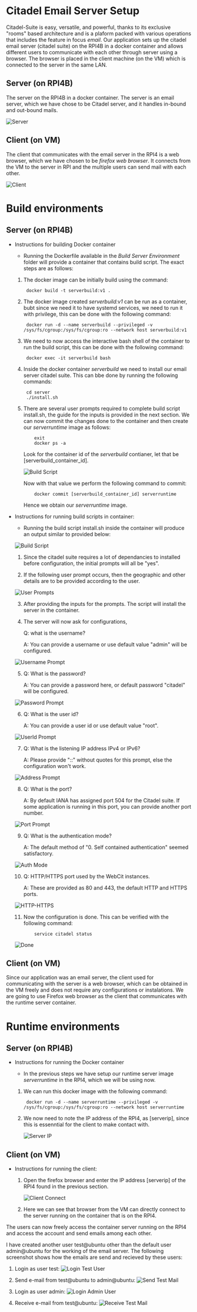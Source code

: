 # Citadel Email Server Setup
Citadel-Suite is easy, versatile, and powerful, thanks to its exclusive "rooms" based architecture and is a plaform packed with various operations that includes the feature in focus _email_. Our application sets up the citadel email server (citadel suite) on the RPI4B in a docker container and allows different users to communicate with each other through server using a browser. The browser is placed in the client machine (on the VM) which is connected to the server in the same LAN.

## Server (on RPI4B)
The server on the RPI4B in a docker container. The server is an email server, which we have chose to be Citadel server, and it handles in-bound and out-bound mails.

![Server](./images/RPI4B.jpeg)

## Client (on VM)
The client that communicates with the email server in the RPI4 is a web browser, which we have chosen to be _firefox web browser_. It connects from the VM to the server in RPI and the multiple users can send mail with each other.

![Client](./images/emailClient.jpeg)

# Build environments
## Server (on RPI4B)
* Instructions for building Docker container
    * Running the Dockerfile available in the _Build Server Environment_ folder will provide a container that contains build script. The exact steps are as follows:
    1. The docker image can be initially build using the command:
    
            docker build -t serverbuild:v1 .
    2. The docker image created _serverbuild:v1_ can be run as a container, bubt since we need it to have systemd services, we need to run it with privilege, this can be done with the following command:

            docker run -d --name serverbuild --privileged -v /sys/fs/cgroup:/sys/fs/cgroup:ro --network host serverbuild:v1

    3. We need to now access the interactive bash shell of the container to run the build script, this can be done with the following command:

            docker exec -it serverbuild bash
    4. Inside the docker container _serverbuild_  we need to install our email server citadel suite. This can bbe done by running the following commands:

            cd server
            ./install.sh

     5. There are several user prompts required to complete build script install.sh, the guide for the inputs is provided in the next section. We can now commit the changes done to the container and then create our _serverruntime_ image as follows:

                exit
                docker ps -a
        Look for the container id of the _serverbuild_ contianer, let that be [serverbuild_container_id]. 
        
        ![Build Script](./images/dockercommit.png)
        
        Now with that value we perform the following command to commit:
        
                docker commit [serverbuild_container_id] serverruntime

        Hence we obtain our _serverruntime_ image.

        

* Instructions for running build scripts in container:
    * Running the build script install.sh inside the container will produce an output similar to provided below:

    ![Build Script](./images/buildScript.png)

    1. Since the citadel suite requires a lot of dependancies to installed before configuration, the initial prompts will all be "yes".

    2. If the following user prompt occurs, then the geographic and other details are to be provided according to the user.

    ![User Prompts](./images/userPrompts.png)
    
    3. After providing the inputs for the prompts. The script will install the server in the container.
    
    4. The server will now ask for configurations, 
        
        Q: what is the username? 
        
        A: You can provide a username or use default value "admin" will be configured.

    ![Username Prompt](./images/1username.png)

    5. 
        Q: What is the password? 
        
        A: You can provide a password here, or default password "citadel" will be configured.

    ![Password Prompt](./images/2password.png)

    6. 
        Q: What is the user id? 
        
        A: You can provide a user id or use default value "root".

    ![UserId Prompt](./images/3userid.png)

    7. 
        Q: What is the listening IP address IPv4 or IPv6? 
        
        A: Please provide "::" without quotes for this prompt, else the configuration won't work.

    ![Address Prompt](./images/4address.png)

    8. 
        Q: What is the port? 
        
        A: By default IANA has assigned port 504 for the Citadel suite. If some application is running in this port, you can provide another port number.

    ![Port Prompt](./images/5port.png)

     9. 
        Q: What is the authentication mode? 
        
        A: The default method of "0. Self contained authentication" seemed satisfactory.

    ![Auth Mode](./images/7authenticationmode.png)

    10. 
        Q: HTTP/HTTPS port used by the WebCit instances. 

        A: These are provided as 80 and 443, the default HTTP and HTTPS ports.

    ![HTTP-HTTPS](./images/8http-https.png)

    11. Now the configuration is done. This can be verified with the following command:


                service citadel status

    ![Done](./images/6done.png)

## Client (on VM)

Since our application was an email server, the client used for communicating with the server is a web browser, which can be obtained in the VM freely and does not require any configurations or instalations. We are going to use Firefox web browser as the client that communicates with the runtime server container.

# Runtime environments

## Server (on RPI4B)
* Instructions for running the Docker container
    * In the previous steps we have setup our runtime server image _serverruntime_ in the RPI4, which we will be using now.

    1. We can run this docker image with the following command:

            docker run -d --name serverruntime --privileged -v /sys/fs/cgroup:/sys/fs/cgroup:ro --network host serverruntime
    
    2. We now need to note the IP address of the RPI4, as [serverip], since this is essenntial for the client to make contact with.

        ![Server IP](./images/serverip.png)

## Client (on VM)
* Instructions for running the client:
    1. Open the firefox browser and enter the IP address [serverip] of the RPI4 found in the previous section.

        ![Client Connect](./images/clientconnect.png)
    2. Here we can see that browser from the VM can directly connect to the server running on the container that is on the RPI4.
        

The users can now freely access the container server running on the RPI4 and access the account and send emails among each other.

I have created another user test@ubuntu other than the default user admin@ubuntu for the working of the email server. The following screenshot shows how the emails are send and recieved by these users:

1. Login as user test:
![Login Test User](./images/logintest.png)

2. Send e-mail from test@ubuntu to admin@ubuntu:
![Send Test Mail](./images/sendtestmail.png)

3. Login as user admin:
![Login Admin User](./images/loginadmin.png)

2. Receive e-mail from test@ubuntu:
![Receive Test Mail](./images/receivetestmail.png)